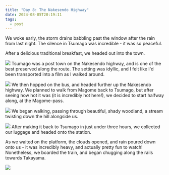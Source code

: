 ```yaml
---
title: "Day 8: The Nakesendo Highway"
date: 2024-08-05T20:19:11
tags:
  - post
---
```

We woke early, the storm drains babbling past the window after the rain from last night. The silence in Tsumago was incredible - it was so peaceful.

After a delicious traditional breakfast, we headed out into the town. 

![](/japan/media/1000019595.jpg)
Tsumago was a post town on the Nakesendo highway, and is one of the best preserved along the route. The setting was idyllic, and I felt like I'd been transported into a film as I walked around.

![](/japan/media/1000019631.jpg)
We then hopped on the bus, and headed further up the Nakesendo highway. We planned to walk from Magome back to Tsumago, but after seeing how hot it was (it is incredibly hot here!), we decided to start halfway along, at the Magome-pass. 

![](/japan/media/1000019730.jpg)
We began walking, passing through beautiful, shady woodland, a stream twisting down the hill alongside us.

![](/japan/media/1000019680.jpg)
After making it back to Tsumago in just under three hours, we collected our luggage and headed onto the station. 

As we waited on the platform, the clouds opened, and rain poured down onto us - it was incredibly heavy, and actually pretty fun to watch! 
Nonetheless, we boarded the train, and began chugging along the rails towards Takayama.

![](/japan/media/1000019761.jpg)



